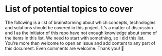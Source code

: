 # List of potential topics to cover

The following is a list of brainstorming about which concepts, technologies and solutions should be covered in this project. It's a matter of discussion and I as the initiator of this repo have not enough knowledge about some of the items in this list. We need to start with something, so I did this list. You're more than welcome to open an issue and add content to any part of this document. Even comments are welcome. Thank you! 💚
